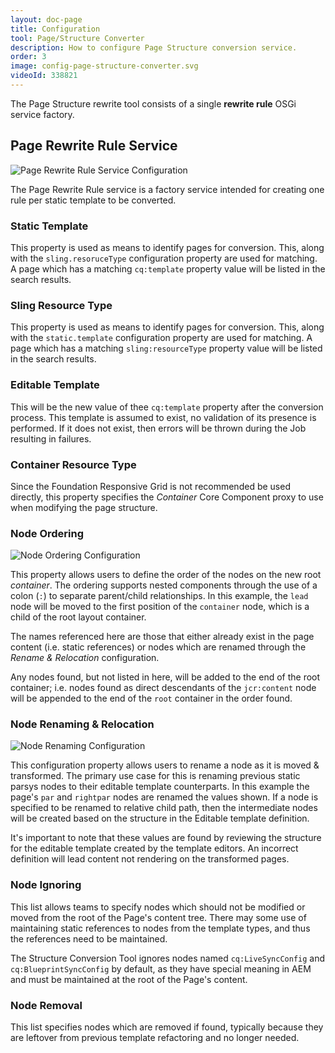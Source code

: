 ```yaml
---
layout: doc-page
title: Configuration
tool: Page/Structure Converter
description: How to configure Page Structure conversion service.
order: 3
image: config-page-structure-converter.svg
videoId: 338821
---
```


<p class="padded">
The Page Structure rewrite tool consists of a single <strong>rewrite rule</strong> OSGi service factory.
</p>

## Page Rewrite Rule Service

<p class="image right">
    <img src="{{ site.baseurl }}/pages/structure/images/page-rewrite-rule-service.png" alt="Page Rewrite Rule Service Configuration"/>
</p>

<p class="padded">
The Page Rewrite Rule service is a factory service intended for creating one rule per static template to be converted.
</p>

### Static Template

This property is used as means to identify pages for conversion. This, along with the `sling.resoruceType` configuration property are used for matching. A page which has a matching `cq:template` property value will be listed in the search results.

### Sling Resource Type
This property is used as means to identify pages for conversion. This, along with the `static.template` configuration property are used for matching. A page which has a matching `sling:resourceType` property value will be listed in the search results.


### Editable Template

This will be the new value of thee `cq:template` property after the conversion process. This template is assumed to exist, no validation of its presence is performed. If it does not exist, then errors will be thrown during the Job resulting in failures.

### Container Resource Type

Since the Foundation Responsive Grid is not recommended be used directly, this property specifies the _Container_ Core Component proxy to use when modifying the page structure.


### Node Ordering

<p class="image right">
    <img src="{{ site.baseurl }}/pages/structure/images/node-ordering-configuration.png" alt="Node Ordering Configuration"/>
</p>

This property allows users to define the order of the nodes on the new root *container*. The ordering supports nested components through the use of a colon (`:`) to separate parent/child relationships. In this example, the `lead` node will be moved to the first position of the `container` node, which is a child of the root layout container.

The names referenced here are those that either already exist in the page content (i.e. static references) or nodes which are renamed through the _Rename & Relocation_ configuration.

Any nodes found, but not listed in here, will be added to the end of the root container; i.e. nodes found as direct descendants of the `jcr:content` node will be appended to the end of the `root` container in the order found.

### Node Renaming & Relocation

<p class="image right">
    <img src="{{ site.baseurl }}/pages/structure/images/node-renaming-configuration.png" alt="Node Renaming Configuration"/>
</p>

This configuration property allows users to rename a node as it is moved & transformed. The primary use case for this is renaming previous static parsys nodes to their editable template counterparts. In this example the page's `par` and `rightpar` nodes are renamed the values shown. If a node is specified to be renamed to relative child path, then the intermediate nodes will be created based on the structure in the Editable template definition.

It's important to note that these values are found by reviewing the structure for the editable template created by the template editors. An incorrect definition will lead content not rendering on the transformed pages.

### Node Ignoring

This list allows teams to specify nodes which should not be modified or moved from the root of the Page's content tree. There may some use of maintaining static references to nodes from the template types, and thus the references need to be maintained.

The Structure Conversion Tool ignores nodes named `cq:LiveSyncConfig` and `cq:BlueprintSyncConfig` by default, as they have special meaning in AEM and must be maintained at the root of the Page's content.

### Node Removal

This list specifies nodes which are removed if found, typically because they are leftover from previous template refactoring and no longer needed.
